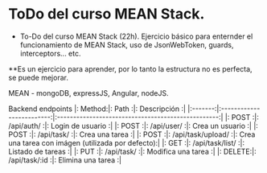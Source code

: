 # ToDo del curso MEAN Stack. 

* To-Do del curso MEAN Stack (22h). Ejercicio básico para enternder el funcionamiento de MEAN Stack, uso de JsonWebToken, guards, interceptors... etc.

**Es un ejercicio para aprender, por lo tanto la estructura no es perfecta, se puede mejorar. 

MEAN - mongoDB, expressJS, Angular, nodeJS.

Backend endpoints 
|: Method:|: Path                    :|: Descripción                                      :|
|:-------:|:-------------------------:|:--------------------------------------------------:|
|: POST  :|: /api/auth/              :|: Login de usuario                                 :|
|: POST  :|: /api/user/              :|: Crea un usuario                                  :|
|: POST  :|: /api/task/              :|: Crea una tarea                                   :|
|: POST  :|: /api/task/upload/       :|: Crea una tarea con imágen (utilizada por defecto):|
|: GET   :|: /api/task/list/         :|: Listado de tareas                                :|
|: PUT   :|: /api/task/              :|: Modifica una tarea                               :|
|: DELETE:|: /api/task/:id           :|: Elimina una tarea                                :|
